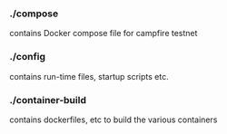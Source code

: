 ### ./compose
contains Docker compose file for campfire testnet

### ./config
contains run-time files, startup scripts etc.

### ./container-build
contains dockerfiles, etc to build the various containers
